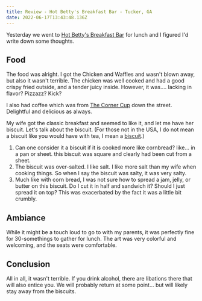 ```yaml
---
title: Review - Hot Betty's Breakfast Bar - Tucker, GA
date: 2022-06-17T13:43:48.136Z
---
```

Yesterday we went to [Hot Betty's Breakfast Bar](https://www.hotbettystucker.com/) for lunch and I figured I'd write down some thoughts.

## Food

The food was alright. I got the Chicken and Waffles and wasn't blown away, but also it wasn't terrible. The chicken was well cooked and had a good crispy fried outside, and a tender juicy inside. However, it was.... lacking in flavor? Pizzazz? Kick? 

I also had coffee which was from [The Corner Cup](https://www.thecornercupcoffee.com/tucker) down the street. Delightful and delicious as always.

My wife got the classic breakfast and seemed to like it, and let me have her biscuit. Let's talk about the biscuit. (For those not in the USA, I do not mean a biscuit like you would have with tea, I mean a [biscuit](https://www.foodnetwork.com/recipes/alton-brown/southern-biscuits-recipe-2041990).)

1. Can one consider it a biscuit if it is cooked more like cornbread? like... in a pan or sheet. this biscuit was square and clearly had been cut from a sheet.
2. The biscuit was over-salted. I like salt. I like more salt than my wife when cooking things. So when I say the biscuit was salty, it was very salty. 
3. Much like with corn bread, I was not sure how to spread a jam, jelly, or butter on this biscuit. Do I cut it in half and sandwich it? Should I just spread it on top? This was exacerbated by the fact it was a little bit crumbly.

## Ambiance

While it might be a touch loud to go to with my parents, it was perfectly fine for 30-somethings to gather for lunch. The art was very colorful and welcoming, and the seats were comfortable.

## Conclusion
All in all, it wasn't terrible. If you drink alcohol, there are libations there that will also entice you. We will probably return at some point... but will likely stay away from the biscuits.